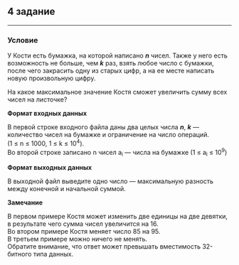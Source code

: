 ## 4 задание

---

### Условие

У Кости есть бумажка, на которой написано _**n**_ чисел. Также у него есть
возможность не больше, чем _**k**_ раз, взять любое число с бумажки, после
чего закрасить одну из старых цифр, а на ее месте написать новую произвольную
цифру.

На какое максимальное значение Костя сможет увеличить сумму всех чисел
на листочке?

**Формат входных данных**

В первой строке входного файла даны два целых числа _**n**_,
_**k**_ — количество чисел на бумажке и ограничение на число операций.<br>
(1 ≤ n ≤ 1000, 1 ≤ k ≤ 10<sup>4</sup>).<br>
Во второй строке записано n чисел a<sub>i</sub> — числа на бумажке
(1 ≤ a<sub>i</sub> ≤ 10<sup>9</sup>)

**Формат выходных данных**

В выходной файл выведите одно число — максимальную разность между конечной
и начальной суммой.

**Замечание**

В первом примере Костя может изменить две единицы на две девятки, в результате
чего сумма чисел увеличится на 16.<br>
Во втором примере Костя меняет число 85 на 95.<br>
В третьем примере можно ничего не менять.<br>
Обратите внимание, что ответ может превышать вместимость 32-битного типа
данных.
